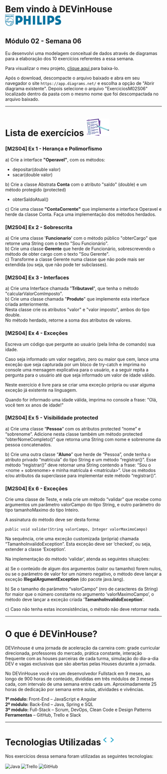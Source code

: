 # Bem vindo à DEVinHouse <img width="180px" alt="Philips" src="ExerciciosM02S06/images/logo-phil.png"/>
## Módulo 02 - Semana 06

Eu desenvolvi uma modelagem conceitual de dados através de diagramas para a elaboração dos 10 exercícios referentes a essa semana. <br>

Para visualizar o meu projeto, <a href="https://github.com/GeorgeEnriqueBravo/DEVinHouse-Modulo02-Semana06/archive/refs/heads/main.zip" target="_blank">
    clique aqui
</a>
para baixa-lo. <br>

Após o download, descompacte o arquivo baixado e abra em seu navegador o site `https://app.diagrams.net/` e escolha a opção de "Abrir diagrama existente". Depois selecione o arquivo "ExerciciosM02S06" localizado dentro da pasta com o mesmo nome que foi descompactada no arquivo baixado.
  
---

# Lista de exercícios <img width="75px" alt="Philips" src="ExerciciosM02S06/images/lista.png"/>
### [M2S04] Ex 1 - Herança e Polimorfismo

a) Crie a interface **"Operavel"**, com os métodos:

- depositar(double valor)
- sacar(double valor)

b) Crie a classe Abstrata **Conta** com o atributo "saldo" (double) e um método protegido (protected)

- obterSaldoAtual()

c) Crie uma classe **"ContaCorrente"** que implemente a interface Operavel e herde da classe Conta. Faça uma implementação dos métodos herdados.

### [M2S04] Ex 2 - Sobrescrita

a) Crie uma classe '**Funcionario**' com o método público "obterCargo" que retorne uma String com o texto "Sou Funcionário". <br>
b) Crie uma classe **Gerente** que herde de Funcionário, sobrescrevendo o método de obter cargo com o texto "Sou Gerente". <br>
c) Transforme a classe Gerente numa classe que não pode mais ser extendida (ou seja, que não pode ter subclasses). <br>

### [M2S04] Ex 3 - Interfaces

a) Crie uma Interface chamada "**Tributavel**", que tenha o método "calcularValorComImposto". <br>
b) Crie uma classe chamada "**Produto**" que implemente esta interface criada anteriormente. <br>
Nesta classe crie os atributos "valor" e "valor imposto", ambos do tipo double. <br>
No método herdado, retorne a soma dos atributos de valores.

### [M2S04] Ex 4 - Exceções

Escreva um código que pergunte ao usuário (pela linha de comando) sua idade.

Caso seja informado um valor negativo, zero ou maior que cem, lance uma exceção que seja capturada por um bloco de try-catch e imprima no console uma mensagem explicativa para o usuário, e a seguir repita a pergunta para o usuário até que seja informado um valor de idade válido.

Neste exercício é livre para se criar uma exceção própria ou usar alguma exceção já existente na linguagem.

Quando for informado uma idade válida, imprima no console a frase: "Olá, você tem xx anos de idade!"

### [M2S04] Ex 5 - Visibilidade protected

a) Crie uma classe “**Pessoa**“ com os atributos protected “nome” e “sobrenome”. Adicione nesta classe também um método protected “obterNomeCompleto()” que retorna uma String com nome e sobrenome da pessoa concatenados.

b) Crie uma outra classe “**Aluno**” que herde de “Pessoa”, onde tenha o atributo privado “matrícula” do tipo String e um método “registrar()”. Esse método “registrar()” deve retornar uma String contendo a frase: “Sou o <nome + sobrenome> e minha matrícula é <matrícula>”. Use os métodos e/ou atributos da superclasse para implementar este método “registrar()”.

### [M2S04] Ex 6 - Exceções

Crie uma classe de Teste, e nela crie um método “validar” que recebe como argumentos um parâmetro valorCampo do tipo String, e outro parâmetro do tipo tamanhoMaximo do tipo Inteiro.

A assinatura do método deve ser desta forma:

```
public void validar(String valorCampo, Integer valorMaximoCampo)
```

Na sequência, crie uma exceção customizada (própria) chamada “TamanhoInvalidoException”. Esta exceção deve ser ‘checked’, ou seja, extender a classe ‘Exception’.

Na implementação do método ‘validar’, atenda as seguintes situações:

a) Se o conteúdo de algum dos argumentos (valor ou tamanho) forem nulos, ou se o parâmetro de valor for um número negativo, o método deve lançar a exceção **IllegalArgumentException** (do pacote java.lang).

b) Se o tamanho do parâmetro “valorCampo” (nro de caracteres da String) for maior que o número constante no argumento ‘valorMaximoCampo’, o método deve lançar a exceção criada '**TamanhoInvalidoException**'.

c) Caso não tenha estas inconsistências, o método não deve retornar nada.

---

# O que é DEVinHouse?
DEVinhouse é uma jornada de aceleração da carreira com: grade curricular direcionada, professores do mercado, prática constante, interação frequente com as houses parceiras de cada turma, simulação do dia-a-dia DEV e vagas exclusivas que são abertas pelas Houses durante a jornada.

No DEVinHouse você vira um desenvolvedor Fullstack em 9 meses, ao longo de 900 horas de conteúdo, divididas em três módulos de 3 meses cada, com intervalo de uma semana entre cada um. Aproximadamente 25 horas de dedicação por semana entre aulas, atividades e vivências.

__1º módulo:__ Front-End – JavaScript e Angular <br/>
__2º módulo:__ Back-End – Java, Spring e SQL <br/>
__3º módulo:__ Full-Stack – Scrum, DevOps, Clean Code e Design Patterns <br/>
__Ferramentas__ – GitHub, Trello e Slack

---

# Tecnologias Utilizadas <img width="35px" alt="🌐" src="ExerciciosM02S06/images/tag.gif"/>
Nos exercícios dessa semana foram utilizadas as seguintes tecnologias:
<div style="display: inline_block">
    <img align="center" alt="Java" src="https://img.shields.io/badge/Java-ED8B00?style=for-the-badge&logo=openjdk&logoColor=white"/>
    <img align="center" alt="Trello" src="https://img.shields.io/badge/Trello-0052CC?style=for-the-badge&logo=trello&logoColor=white"/>
    <img align="center" alt="GitHub" src="https://img.shields.io/badge/GitHub-100000?style=for-the-badge&logo=github&logoColor=white"/>
</div>
